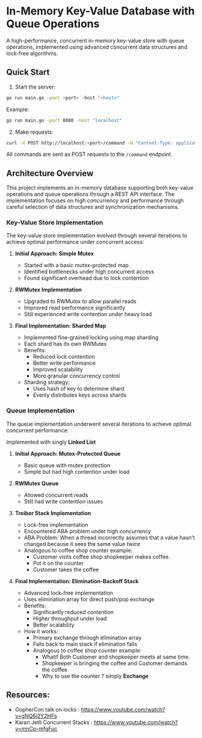 # In-Memory Key-Value Database with Queue Operations

A high-performance, concurrent in-memory key-value store with queue operations, implemented using advanced concurrent data structures and lock-free algorithms.

## Quick Start

1. Start the server:
```bash
go run main.go -port <port> -host "<host>"
```
Example:
```bash
go run main.go -port 8080 -host "localhost"
```

2. Make requests:
```bash
curl -X POST http://localhost:<port>/command -H "Content-Type: application/json" -d '{"command": "SET key1 value1"}'
```

All commands are sent as POST requests to the `/command` endpoint.

## Architecture Overview

This project implements an in-memory database supporting both key-value operations and queue operations through a REST API interface. The implementation focuses on high concurrency and performance through careful selection of data structures and synchronization mechanisms.

### Key-Value Store Implementation

The key-value store implementation evolved through several iterations to achieve optimal performance under concurrent access:

1. **Initial Approach: Simple Mutex**
   - Started with a basic mutex-protected map
   - Identified bottlenecks under high concurrent access
   - Found significant overhead due to lock contention

2. **RWMutex Implementation**
   - Upgraded to RWMutex to allow parallel reads
   - Improved read performance significantly
   - Still experienced write contention under heavy load

3. **Final Implementation: Sharded Map**
   - Implemented fine-grained locking using map sharding
   - Each shard has its own RWMutex
   - Benefits:
     - Reduced lock contention
     - Better write performance
     - Improved scalability
     - More granular concurrency control
   - Sharding strategy:
     - Uses hash of key to determine shard
     - Evenly distributes keys across shards

### Queue Implementation

The queue implementation underwent several iterations to achieve optimal concurrent performance:

Implemented with singly **Linked List**

1. **Initial Approach: Mutex-Protected Queue**
   - Basic queue with mutex protection
   - Simple but had high contention under load

2. **RWMutex Queue**
   - Allowed concurrent reads
   - Still had write contention issues

3. **Treiber Stack Implementation**
   - Lock-free implementation
   - Encountered ABA problem under high concurrency
   - ABA Problem: When a thread incorrectly assumes that a value hasn't changed because it sees the same value twice
   - Analogous to coffee shop counter example:
       - Customer visits coffee shop shopkeeper makes coffee.
       - Put it on the counter
       - Customer takes the coffee

4. **Final Implementation: Elimination-Backoff Stack**
   - Advanced lock-free implementation
   - Uses elimination array for direct push/pop exchange
   - Benefits:
     - Significantly reduced contention
     - Higher throughput under load
     - Better scalability
   - How it works:
     - Primary exchange through elimination array
     - Falls back to main stack if elimination fails
     - Analogous to coffee shop counter example:
       - Whatif Both Customer and shopkeeper meets at same time.
       - Shopkeeper is bringing the coffee and Customer demands the coffee
       - Why to use the counter ? simply **Exchange**

## Resources:

 - GopherCon talk on locks : https://www.youtube.com/watch?v=gNQ6j2Y2HFs
 - Karan Jetli Concurrent Stacks : https://www.youtube.com/watch?v=mnCp-mfgFuc

